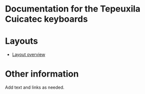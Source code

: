 # Documentation for the Tepeuxila Cuicatec keyboards

# Layouts

-   [Layout overview](layout.md)

# Other information

Add text and links as needed.
